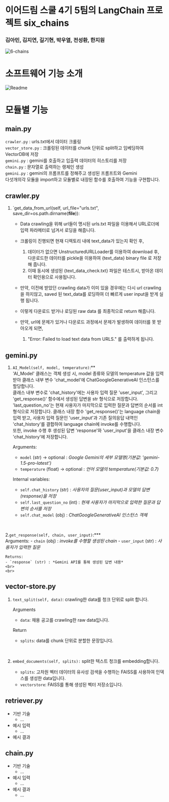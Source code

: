 # 이어드림 스쿨 4기 5팀의 LangChain 프로젝트 six_chains
### 김아민, 김지연, 길기현, 박우열, 전성환, 한지원

![6-chains](https://github.com/Styro29/six_chains/assets/133292854/232724ea-af0a-4465-aa85-459e78e4f662)


# 소프트웨어 기능 소개
![Readme](https://github.com/Styro29/six_chains/assets/133292854/7dc8a0e8-c579-409e-b165-d4c17f483399)


# 모듈별 기능
## main.py
`crawler.py` : urls.txt에서 데이터 크롤링<br> 
`vector_store.py` : 크롤링된 데이터를 chunk 단위로 split하고 임베딩하여 VectorDB에 저장<br>
`gemini.py` : gemini를 호출하고 입출력 데이터의 히스토리를 저장<br> 
`chain.py` : 문자열로 출력하는 랭체인 생성<br> 
`gemini.py` : gemini의 프롬프트를 정해주고 생성된 프롬프트와 Gemini<br> 
다섯개의각 모듈을 import하고 모듈별로 내장된 함수를 호출하여 기능을 구현합니다.


## crawler.py
1. `get_data_from_url(self, url_file="urls.txt", save_dir=os.path.dirname(__file__)):

	- Data crawling을 위해 url들이 명시된 urls.txt 파일을 이용해서 URL로더에 입력 파라메터로 넘겨서 로딩을 해줍니다.

	- 크롤링이 진행되면 현재 디렉토리 내에 text_data가 있는지 확인 후, 
		1. 데이터가 없으면 UnstructuredURLLoader를 이용하여 download 후, 다운로드한 데이터를 pickle을 이용하여 {text_data} binary file 로 저장해 줍니다.
		2. 이때 동시에 생성된 {text_data_check.txt} 파일은 테스트시, 받아온 데이터 확인용으로 사용됩니다. 

	- 만약, 이전에 받았던 crawling data가 이미 있을 경우에는 다시 url crawling을 하지않고, saved 된 text_data를 로딩하여 더 빠르게 user input을 받게 실행 됩니다.

	- 이렇게 다운로드 받거나 로딩된 raw data 를 최종적으로 return 해줍니다.

	- 만약, url에 문제가 있거나 다운로드 과정에서 문제가 발생하여 데이터를 못 받아오게 되면,
		1. "Error: Failed to load text data from URLS." 를 출력하게 됩니다.


## gemini.py
1. `AI_Model(self, model, temperature)`:** <br>
	'AI_Model' 클래스는 객체 생성 시, model 종류와 모델의 temperature 값을 입력 받아 클래스 내부 변수 'chat_model'에 ChatGoogleGenerativeAI 인스턴스를 할당합니다.<br>
	클래스 내부 변수로 'chat_history'에는 사용자 입력 질문 'user_input', 그리고 'get_response()' 함수에서 생성된 답변을 str 형식으로 저장합니다.<br>
	'last_question_no'는 현재 사용자가 마지막으로 입력한 질문과 답변의 순서를 int 형식으로 저장합니다.
	클래스 내장 함수 'get_response()'는 language chain을 입력 받고, 사용자 입력 질문인 'user_input'과 기존 질의응답 내역인 'chat_history'를 결합하여 language chain에 invoke를 수행합니다. <br>
	또한, invoke 수행 후 생성된 답변 'response'와 'user_input'을 클래스 내장 변수 'chat_history'에 저장합니다.

	Arguments:
	- `model` (str) -> optional : *Google Gemini의 세부 모델명(기본값: 'gemini-1.5-pro-latest')*
	- `temperature` (float) -> optional : *언어 모델의 temperature(기본값: 0.7)*
	
	Internal variables:
	- `self.chat_history` (str) : *사용자의 질문(user_input)과 모델의 답변(response)을 저장*
	- `self.last_question_no` (int) : *현재 사용자가 마지막으로 입력한 질문과 답변의 순서를 저장*
	- `self.chat_model` (obj) : *ChatGoogleGenerativeAI 인스턴스 객체*

<br/>

2.`get_response(self, chain, user_input)`:*** <br>
	Arguments:
	- `chain` (obj) :  *invoke를 수행할 생성된 chain*
	- `user_input` (str) : *사용자가 입력한 질문*
	
	Returns:
	- `response` (str) : *Gemini API를 통해 생성된 답변 내용*
	<br>
	<br>


 
## vector-store.py
1. `text_split(self, data)`: 
	crawling한 data를 청크 단위로 split 합니다.

	Arguments
	- `data`: 채용 공고를 crawling한 raw data입니다.

	Return
	- `splits`: data를 chunk 단위로 분할한 문장입니다.
<br>

2. `embed_documents(self, splits):`
	split한 텍스트 청크를 embedding합니다.

	- `splits`: 고차원 벡터 데이터의 유사성 검색을 수행하는 FAISS를 사용하여 인덱스를 생성한 data입니다.
	- `vectorstore`: FAISS를 통해 생성된 벡터 저장소입니다.


## retriever.py
- 기반 기술
    - …
- 예시 입력
    - …
- 예시 결과



## chain.py
- 기반 기술
    - …
- 예시 입력
    - …
- 예시 결과
    - …
